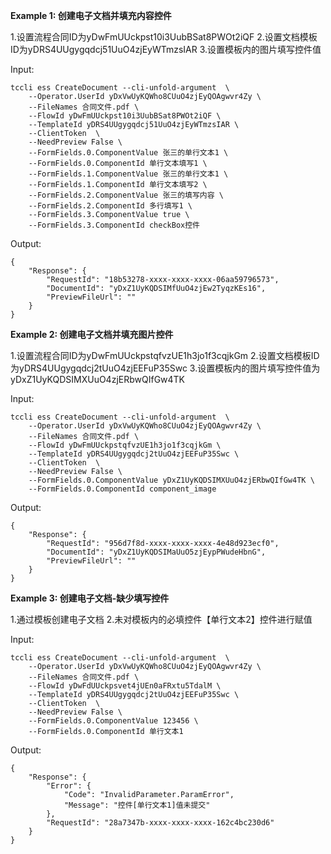 **Example 1: 创建电子文档并填充内容控件**

1.设置流程合同ID为yDwFmUUckpst10i3UubBSat8PWOt2iQF
2.设置文档模板ID为yDRS4UUgygqdcj51UuO4zjEyWTmzsIAR
3.设置模板内的图片填写控件值

Input: 

```
tccli ess CreateDocument --cli-unfold-argument  \
    --Operator.UserId yDxVwUyKQWho8CUuO4zjEyQOAgwvr4Zy \
    --FileNames 合同文件.pdf \
    --FlowId yDwFmUUckpst10i3UubBSat8PWOt2iQF \
    --TemplateId yDRS4UUgygqdcj51UuO4zjEyWTmzsIAR \
    --ClientToken  \
    --NeedPreview False \
    --FormFields.0.ComponentValue 张三的单行文本1 \
    --FormFields.0.ComponentId 单行文本填写1 \
    --FormFields.1.ComponentValue 张三的单行文本1 \
    --FormFields.1.ComponentId 单行文本填写2 \
    --FormFields.2.ComponentValue 张三的填写内容 \
    --FormFields.2.ComponentId 多行填写1 \
    --FormFields.3.ComponentValue true \
    --FormFields.3.ComponentId checkBox控件
```

Output: 
```
{
    "Response": {
        "RequestId": "18b53278-xxxx-xxxx-xxxx-06aa59796573",
        "DocumentId": "yDxZ1UyKQDSIMfUuO4zjEw2TyqzKEs16",
        "PreviewFileUrl": ""
    }
}
```

**Example 2: 创建电子文档并填充图片控件**

1.设置流程合同ID为yDwFmUUckpstqfvzUE1h3jo1f3cqjkGm
2.设置文档模板ID为yDRS4UUgygqdcj2tUuO4zjEEFuP35Swc
3.设置模板内的图片填写控件值为yDxZ1UyKQDSIMXUuO4zjERbwQIfGw4TK


Input: 

```
tccli ess CreateDocument --cli-unfold-argument  \
    --Operator.UserId yDxVwUyKQWho8CUuO4zjEyQOAgwvr4Zy \
    --FileNames 合同文件.pdf \
    --FlowId yDwFmUUckpstqfvzUE1h3jo1f3cqjkGm \
    --TemplateId yDRS4UUgygqdcj2tUuO4zjEEFuP35Swc \
    --ClientToken  \
    --NeedPreview False \
    --FormFields.0.ComponentValue yDxZ1UyKQDSIMXUuO4zjERbwQIfGw4TK \
    --FormFields.0.ComponentId component_image
```

Output: 
```
{
    "Response": {
        "RequestId": "956d7f8d-xxxx-xxxx-xxxx-4e48d923ecf0",
        "DocumentId": "yDxZ1UyKQDSIMaUuO5zjEypPWudeHbnG",
        "PreviewFileUrl": ""
    }
}
```

**Example 3: 创建电子文档-缺少填写控件**

1.通过模板创建电子文档
2.未对模板内的必填控件【单行文本2】控件进行赋值

Input: 

```
tccli ess CreateDocument --cli-unfold-argument  \
    --Operator.UserId yDxVwUyKQWho8CUuO4zjEyQOAgwvr4Zy \
    --FileNames 合同文件.pdf \
    --FlowId yDwFdUUckpsvet4jUEn0aFRxtu5TdalM \
    --TemplateId yDRS4UUgygqdcj2tUuO4zjEEFuP35Swc \
    --ClientToken  \
    --NeedPreview False \
    --FormFields.0.ComponentValue 123456 \
    --FormFields.0.ComponentId 单行文本1
```

Output: 
```
{
    "Response": {
        "Error": {
            "Code": "InvalidParameter.ParamError",
            "Message": "控件[单行文本1]值未提交"
        },
        "RequestId": "28a7347b-xxxx-xxxx-xxxx-162c4bc230d6"
    }
}
```

